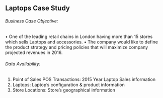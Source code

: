 ## Laptops Case Study

###### Business Case Objective:
•	One of the leading retail chains in London having more than 15 stores which sells Laptops and accessories.
•	The company would like to define the product strategy and pricing policies that will maximize company projected revenues in 2016.

###### Data Availability:
1.	Point of Sales POS Transactions: 2015 Year Laptop Sales information
2.	Laptops: Laptop’s configuration & product information
3.	Store Locations: Store’s geographical information
